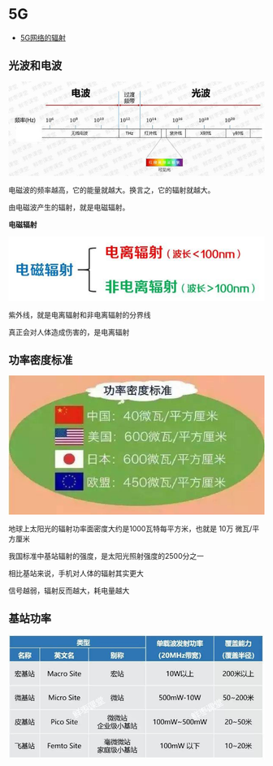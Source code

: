 # 5G

- [5G网络的辐射](https://www.huxiu.com/article/295373.html)

## 光波和电波
![光波&电波](./光波&电波.jpg)

电磁波的频率越高，它的能量就越大。换言之，它的辐射就越大。

由电磁波产生的辐射，就是电磁辐射。

**电磁辐射**

![电磁辐射](./电磁辐射.jpg)

紫外线，就是电离辐射和非电离辐射的分界线

真正会对人体造成伤害的，是电离辐射

## 功率密度标准
![功率密度标准](./功率密度标准.jpg)

地球上太阳光的辐射功率面密度大约是1000瓦特每平方米，也就是 10万 微瓦/平方厘米

我国标准中基站辐射的强度，是太阳光照射强度的2500分之一

相比基站来说，手机对人体的辐射其实更大

信号越弱，辐射反而越大，耗电量越大


## 基站功率
![基站功率](./基站功率.jpg)
